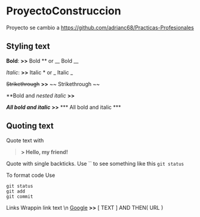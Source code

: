 # ProyectoConstruccion
Proyecto se cambio a https://github.com/adrianc68/Practicas-Profesionales



## Styling text

**Bold**: **>>** Bold  ** or __ Bold __

*Italic*: **>>** Italic * or _ Italic _

~~Strikethrough~~ **>>** 	~~ Strikethrough 	~~

**Bold and _nested italic_ **>>**

***All bold and italic*** **>>** *** All bold and italic ***

## Quoting text

Quote text with
> **> Hello, my friend!**

Quote with single backticks.
Use `` to see something like this `git status` 

To format code
Use ``` ```
```
git status
git add
git commit
```

Links
Wrappin link text \n
[Google](www.google.com) **>>** [ TEXT ] AND THEN( URL )  

